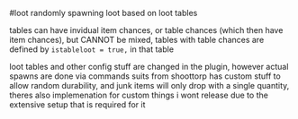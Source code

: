 #loot
randomly spawning loot based on loot tables

tables can have invidual item chances, or table chances (which then have item chances), but CANNOT be mixed, tables with table chances are defined by `istableloot = true,` in that table

loot tables and other config stuff are changed in the plugin, however actual spawns are done via commands
suits from shoottorp has custom stuff to allow random durability, and junk items will only drop with a single quantity, theres also implemenation for custom things i wont release due to the extensive setup that is required for it